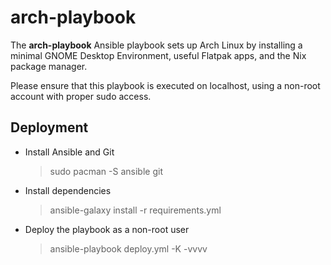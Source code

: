 arch-playbook
=========

The **arch-playbook** Ansible playbook sets up Arch Linux by installing a minimal GNOME Desktop Environment, useful Flatpak apps, and the Nix package manager.

Please ensure that this playbook is executed on localhost, using a non-root account with proper sudo access.

Deployment
------------
- Install Ansible and Git
  > sudo pacman -S ansible git

- Install dependencies 
  > ansible-galaxy install -r requirements.yml

- Deploy the playbook as a non-root user
  > ansible-playbook deploy.yml -K -vvvv

